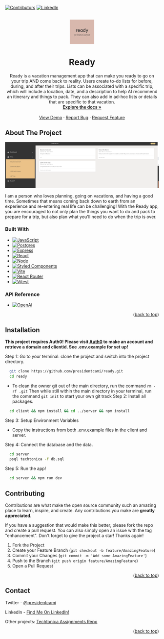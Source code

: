 <!-- Improved compatibility of back to top link: See: https://github.com/othneildrew/Best-README-Template/pull/73 -->
<a name="readme-top"></a>

<!-- PROJECT SHIELDS -->

[![Contributors][contributors-shield]][contributors-url] [![LinkedIn][linkedin-shield]][linkedin-url]

<!-- PROJECT LOGO -->
<br />
<div align="center">
  <a href="https://github.com/presidentcami/ready">
    <img src="client/src/assets/ready.png" alt="Logo" width="80" height="80">
  </a>

<h1 align="center">Ready</h1>

  <p align="center">
Ready is a vacation management app that can make you ready to go on your trip AND come back to reality. Users create to-do lists for before, during, and after their trips. Lists can be associated with a specific trip, which will include a location, date, and a description to help AI recommend an itinerary and things to pack. They can also add in ad-hoc lists or details that are specific to that vacation. <br />
    <a href="https://github.com/presidentcami/ready"><strong>Explore the docs »</strong></a>
    <br />
    <br />
    <!-- Need to add pictures for demo -->
    <a href="https://server-n6hd.onrender.com">View Demo</a> 
    ·
    <a href="https://github.com/presidentcami/ready/issues">Report Bug</a>
    ·
    <a href="https://github.com/presidentcami/ready/issues">Request Feature</a>
  </p>
</div>


<!-- ABOUT THE PROJECT -->
## About The Project

[![Ready Screen Shot][product-screenshot]](https://server-n6hd.onrender.com/)

I am a person who loves planning, going on vacations, and having a good time. Sometimes that means coming back down to earth from an experience and re-entering real life can be challenging! With the Ready app, you are encouraged to not only plan the things you want to do and pack to prepare for a trip, but also plan what you'll need to do when the trip is over. 

<!-- Here's a blank template to get started: To avoid retyping too much info. Do a search and replace with your text editor for the following: `github_username`, `repo_name`, `twitter_handle`, `linkedin_username`, `email_client`, `email`, `project_title`, `project_description` -->

<!-- <p align="right">(<a href="#readme-top">back to top</a>)</p> -->

<!-- React
JavaScript / Node.js
Vite
Express
SQL
Postgres
Jest
React Testing Library
 -->

### Built With

* [![JavaScript][JavaScript.js]][JavaScript-url]
* [![Postgres][PostgreSQL.org]][PostgreSQL-url]
* [![Express][Express.js]][Express-url]
* [![React][React.js]][React-url]
* [![Node][Node.js]][Node-url]
* [![Styled Components][Styled Components]][Styled-Components-Url]
* [![Vite][Vite.js]][Vite-url]
* [![React Router][React-Router.js]][React-Router-url]
* [![Vitest][Vitest.dev]][Vitest-url]

### API Reference
* [![OpenAI][OpenAI]][OpenAI-url]

<!-- * [![Bootstrap][Bootstrap.com]][Bootstrap-url] -->

<p align="right">(<a href="#readme-top">back to top</a>)</p>


<!-- Installation -->

## Installation

**This project requires Auth0! Please visit [Auth0](https://auth0.com/) to make an account and retrieve a domain and clientid. See .env.example for set up!**

Step 1: Go to your terminal: clone the project and switch into the project directory.

```bash
  git clone https://github.com/presidentcami/ready.git
  cd ready
```
- To clean the owner git out of the main directory, run the command `rm -rf .git` Then while still within the main directory in your terminal, run the command `git init` to start your own git track 
Step 2: Install all packages.

```bash
  cd client && npm install && cd ../server && npm install
```

Step 3: Setup Environment Variables

- Copy the instructions from both .env.example files in the client and server.

Step 4: Connect the database and the data.

```bash
  cd server
  psql techtonica -f db.sql
```

Step 5: Run the app!

```bash
  cd server && npm run dev
```


<!-- <p align="right">(<a href="#readme-top">back to top</a>)</p> -->



<!-- CONTRIBUTING -->
## Contributing

Contributions are what make the open source community such an amazing place to learn, inspire, and create. Any contributions you make are **greatly appreciated**.

If you have a suggestion that would make this better, please fork the repo and create a pull request. You can also simply open an issue with the tag "enhancement".
Don't forget to give the project a star! Thanks again!

1. Fork the Project
2. Create your Feature Branch (`git checkout -b feature/AmazingFeature`)
3. Commit your Changes (`git commit -m 'Add some AmazingFeature'`)
4. Push to the Branch (`git push origin feature/AmazingFeature`)
5. Open a Pull Request

<p align="right">(<a href="#readme-top">back to top</a>)</p>




<!-- CONTACT -->
## Contact

Twitter - [@presidentcami](https://twitter.com/presidentcami)

LinkedIn - [Find Me On LinkedIn!][linkedin-url]

Other projects: [Techtonica Assignments Repo](https://github.com/presidentcami/techtonica-assignments)


<!-- ACKNOWLEDGMENTS -->
<!-- ## Acknowledgments

[![FontAwesome][FontAwesome.com]][FontAwesome-url] -->

<p align="right">(<a href="#readme-top">back to top</a>)</p>



<!-- MARKDOWN LINKS & IMAGES -->
<!-- https://www.markdownguide.org/basic-syntax/#reference-style-links -->
<!-- * [![JavaScript][JavaScript.js]][JavaScript-url]
* [![React][React.js]][React-url]
* [![Node][Node.js]][Node-url]
* [![Express][Express.js]][Express-url]
* [![Postgres][PostgreSQL.org]][PostgreSQL-url]
* [![FontAwesome][FontAwesome.com]][FontAwesome-url]
* [![Bootstrap][Bootstrap.com]][Bootstrap-url]
 -->
[contributors-shield]: https://img.shields.io/github/contributors/presidentcami/ready.svg?style=for-the-badge
[contributors-url]: https://github.com/presidentcami/ready/graphs/contributors
[forks-shield]: https://img.shields.io/github/forks/presidentcami/ready.svg?style=for-the-badge
[forks-url]: https://github.com/presidentcami/ready/network/members
[stars-shield]: https://img.shields.io/github/stars/presidentcami/ready.svg?style=for-the-badge
[stars-url]: https://github.com/presidentcami/ready/stargazers
[issues-shield]: https://img.shields.io/github/issues/presidentcami/ready.svg?style=for-the-badge
[issues-url]: https://github.com/presidentcami/ready/issues
[license-shield]: https://img.shields.io/github/license/presidentcami/ready.svg?style=for-the-badge
[license-url]: https://github.com/presidentcami/ready/blob/master/LICENSE.txt
[linkedin-shield]: https://img.shields.io/badge/LinkedIn-0A66C2.svg?style=for-the-badge&logo=linkedin&colorB=0A66C2
[linkedin-url]: https://linkedin.com/in/camille-williams-phl
[product-screenshot]: client/src/assets/screenshot.png
[JavaScript.js]: https://img.shields.io/badge/javascript-F7DF1E?style=for-the-badge&logo=javascript&logoColor=black
[JavaScript-url]: https://www.javascript.com/
[React.js]: https://img.shields.io/badge/React-20232A?style=for-the-badge&logo=react&logoColor=61DAFB
[React-url]: https://reactjs.org/
[Node.js]: https://img.shields.io/badge/node-339933?style=for-the-badge&logo=nodedotjs&logoColor=white
[Node-url]: https://nodejs.org/
[Express.js]: https://img.shields.io/badge/express-000000?style=for-the-badge&logo=express&logoColor=white
[Express-url]: https://expressjs.com/
[PostgreSQL.org]: https://img.shields.io/badge/postgreSQL-4169E1?style=for-the-badge&logo=postgreSQL&logoColor=white
[PostgreSQL-url]: https://www.postgresql.org/
[Bootstrap.com]: https://img.shields.io/badge/Bootstrap-563D7C?style=for-the-badge&logo=bootstrap&logoColor=white
[Bootstrap-url]: https://getbootstrap.com
[Fontawesome.com]: https://img.shields.io/badge/fontawesome-528DD7?style=for-the-badge&logo=fontawesome&logoColor=white
[Fontawesome-url]: https://fontawesome.com
[Styled Components]: https://img.shields.io/badge/styledcomponents-DB7093?style=for-the-badge&logo=styledcomponents&logoColor=white
[Styled-Components-url]: https://styled-components.com/
[Vite.js]: https://img.shields.io/badge/vite-646CFF?style=for-the-badge&logo=vite&logoColor=white
[Vite-url]: https://vitejs.dev/
[OpenAi]: https://img.shields.io/badge/openai-412991?style=for-the-badge&logo=openai&logoColor=white
[OpenAI-url]: https://platform.openai.com/
[React-Router.js]: https://img.shields.io/badge/ReactRouter-CA4245?style=for-the-badge&logo=reactrouter&logoColor=white
[React-Router-url]: https://reactrouter.com/en/main
[Vitest.dev]: https://img.shields.io/badge/vitest-6E9F18?style=for-the-badge&logo=vitest&logoColor=white
[Vitest-url]: https://vitest.dev/


